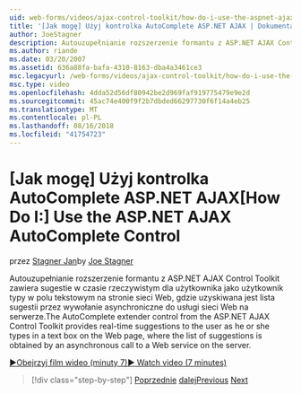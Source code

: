 ```yaml
---
uid: web-forms/videos/ajax-control-toolkit/how-do-i-use-the-aspnet-ajax-autocomplete-control
title: '[Jak mogę] Użyj kontrolka AutoComplete ASP.NET AJAX | Dokumentacja firmy Microsoft'
author: JoeStagner
description: Autouzupełnianie rozszerzenie formantu z ASP.NET AJAX Control Toolkit oferuje sugestie w czasie rzeczywistym dla użytkownika jako użytkownik typy w polu tekstowym na możemy...
ms.author: riande
ms.date: 03/20/2007
ms.assetid: 636a88fa-bafa-4310-8163-dba4a3461ce3
msc.legacyurl: /web-forms/videos/ajax-control-toolkit/how-do-i-use-the-aspnet-ajax-autocomplete-control
msc.type: video
ms.openlocfilehash: 4dda52d56df80942be2d969faf919775479e9e2d
ms.sourcegitcommit: 45ac74e400f9f2b7dbded66297730f6f14a4eb25
ms.translationtype: MT
ms.contentlocale: pl-PL
ms.lasthandoff: 08/16/2018
ms.locfileid: "41754723"
---
```

<a name="how-do-i-use-the-aspnet-ajax-autocomplete-control"></a><span data-ttu-id="b493f-103">[Jak mogę] Użyj kontrolka AutoComplete ASP.NET AJAX</span><span class="sxs-lookup"><span data-stu-id="b493f-103">[How Do I:] Use the ASP.NET AJAX AutoComplete Control</span></span>
====================
<span data-ttu-id="b493f-104">przez [Stagner Jan](https://github.com/JoeStagner)</span><span class="sxs-lookup"><span data-stu-id="b493f-104">by [Joe Stagner](https://github.com/JoeStagner)</span></span>

<span data-ttu-id="b493f-105">Autouzupełnianie rozszerzenie formantu z ASP.NET AJAX Control Toolkit zawiera sugestie w czasie rzeczywistym dla użytkownika jako użytkownik typy w polu tekstowym na stronie sieci Web, gdzie uzyskiwana jest lista sugestii przez wywołanie asynchroniczne do usługi sieci Web na serwerze.</span><span class="sxs-lookup"><span data-stu-id="b493f-105">The AutoComplete extender control from the ASP.NET AJAX Control Toolkit provides real-time suggestions to the user as he or she types in a text box on the Web page, where the list of suggestions is obtained by an asynchronous call to a Web service on the server.</span></span>

[<span data-ttu-id="b493f-106">&#9654;Obejrzyj film wideo (minuty 7)</span><span class="sxs-lookup"><span data-stu-id="b493f-106">&#9654; Watch video (7 minutes)</span></span>](https://channel9.msdn.com/Blogs/ASP-NET-Site-Videos/how-do-i-use-the-aspnet-ajax-autocomplete-control)

> [!div class="step-by-step"]
> <span data-ttu-id="b493f-107">[Poprzednie](how-do-i-use-the-aspnet-ajax-slider-control.md)
> [dalej](how-do-i-configure-the-aspnet-ajax-calendar-control.md)</span><span class="sxs-lookup"><span data-stu-id="b493f-107">[Previous](how-do-i-use-the-aspnet-ajax-slider-control.md)
[Next](how-do-i-configure-the-aspnet-ajax-calendar-control.md)</span></span>
